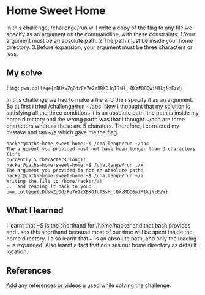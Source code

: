 # Home Sweet Home
In this challenge, /challenge/run will write a copy of the flag to any file we specify as an argument on the commandline, with these constraints:
1.Your argument must be an absolute path.
2.The path must be inside your home directory.
3.Before expansion, your argument must be three characters or less.

## My solve
**Flag:** `pwn.college{cDUswZgDdzFe7e2zXBKOJqTSsH_.QXzMDO0wiM1kjNzEzW}`

In this challenge we had to make a file and then specify it as an argument. So at first i tried /challenge/run ~/abc. Now i thoought that
my solution is satisfying all the three conditions it is an absolute path, the path is inside my home directory and the wrong parth was 
that i thought ~/abc are three characters whereas these are 5 charaters. Therefore, i corrected my mistake and ran ~/a which gave me the flag.

```
hacker@paths~home-sweet-home:~$ /challenge/run ~/abc
The argument you provided must not have been longer than 3 characters (it's 
currently 5 characters long)!
hacker@paths~home-sweet-home:~$ /challenge/run ./x
The argument you provided is not an absolute path!
hacker@paths~home-sweet-home:~$ /challenge/run ~/a
Writing the file to /home/hacker/a!
... and reading it back to you:
pwn.college{cDUswZgDdzFe7e2zXBKOJqTSsH_.QXzMDO0wiM1kjNzEzW}

```

## What I learned
I learnt that ~$ is the shorthand for /home/hacker and that bash provides and uses this shorthand because most of our time will 
be spent inside the  home directory. I also learnt that ~ is an absolute path, and only the leading ~ is expanded. Also learnt a 
fact that cd uses our home directory as default location.

## References 
Add any references or videos u used while solving the challenge.
